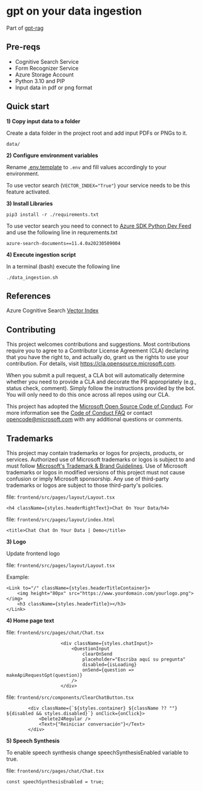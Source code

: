 # gpt on your data ingestion

Part of [gpt-rag](https://github.com/Azure/gpt-rag)

## Pre-reqs

- Cognitive Search Service
- Form Recognizer Service
- Azure Storage Account
- Python 3.10 and PIP
- Input data in pdf or png format

## Quick start

**1) Copy input data to a folder**

Create a data folder in the project root and add input PDFs or PNGs to it.

```data/```

**2) Configure environment variables**

Rename [.env.template](.env.template) to ```.env``` and fill values accordingly to your environment.

To use vector search (```VECTOR_INDEX="True"```) your service needs to be this feature activated.

**3) Install Libraries**

```pip3 install -r ./requirements.txt```

To use vector search you need to connect to [Azure SDK Python Dev Feed](https://dev.azure.com/azure-sdk/public/_artifacts/feed/azure-sdk-for-python/connect/pip) and 
use the following line in requrements.txt

```azure-search-documents==11.4.0a20230509004```

**4) Execute ingestion script** 

In a terminal (bash) execute the following line

```./data_ingestion.sh```

## References

Azure Cognitive Search [Vector Index](https://github.com/Azure/cognitive-search-vector-pr/)



## Contributing

This project welcomes contributions and suggestions.  Most contributions require you to agree to a
Contributor License Agreement (CLA) declaring that you have the right to, and actually do, grant us
the rights to use your contribution. For details, visit https://cla.opensource.microsoft.com.

When you submit a pull request, a CLA bot will automatically determine whether you need to provide
a CLA and decorate the PR appropriately (e.g., status check, comment). Simply follow the instructions
provided by the bot. You will only need to do this once across all repos using our CLA.

This project has adopted the [Microsoft Open Source Code of Conduct](https://opensource.microsoft.com/codeofconduct/).
For more information see the [Code of Conduct FAQ](https://opensource.microsoft.com/codeofconduct/faq/) or
contact [opencode@microsoft.com](mailto:opencode@microsoft.com) with any additional questions or comments.

## Trademarks

This project may contain trademarks or logos for projects, products, or services. Authorized use of Microsoft
trademarks or logos is subject to and must follow
[Microsoft's Trademark & Brand Guidelines](https://www.microsoft.com/en-us/legal/intellectualproperty/trademarks/usage/general).
Use of Microsoft trademarks or logos in modified versions of this project must not cause confusion or imply Microsoft sponsorship.
Any use of third-party trademarks or logos are subject to those third-party's policies.

file: ```frontend/src/pages/layout/Layout.tsx```

```
<h4 className={styles.headerRightText}>Chat On Your Data/h4>
```

file: ```frontend/src/pages/layout/index.html```

```
<title>Chat Chat On Your Data | Demo</title>
```

**3) Logo**

Update frontend logo

file: ```frontend/src/pages/layout/Layout.tsx```

Example:
```
<Link to="/" className={styles.headerTitleContainer}>
    <img height="80px" src="https://www.yourdomain.com/yourlogo.png"></img>
    <h3 className={styles.headerTitle}></h3>
</Link>
```

**4) Home page text**

file: ```frontend/src/pages/chat/Chat.tsx```
```
                    <div className={styles.chatInput}>
                        <QuestionInput
                            clearOnSend
                            placeholder="Escriba aquí su pregunta"
                            disabled={isLoading}
                            onSend={question => makeApiRequestGpt(question)}
                        />
                    </div>
```

file: ```frontend/src/components/ClearChatButton.tsx```
```
        <div className={`${styles.container} ${className ?? ""} ${disabled && styles.disabled}`} onClick={onClick}>
            <Delete24Regular />
            <Text>{"Reiniciar conversación"}</Text>
        </div>
```

**5) Speech Synthesis**

To enable speech synthesis change speechSynthesisEnabled variable to true.

file: ```frontend/src/pages/chat/Chat.tsx```

```
const speechSynthesisEnabled = true;
```
